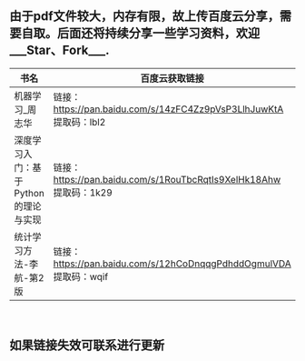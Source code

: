 ## 由于pdf文件较大，内存有限，故上传百度云分享，需要自取。后面还将持续分享一些学习资料，欢迎___Star、Fork___.

书名|百度云获取链接
----|----
机器学习_周志华|链接：https://pan.baidu.com/s/14zFC4Zz9pVsP3LlhJuwKtA 提取码：lbl2
深度学习入门：基于Python的理论与实现|链接：https://pan.baidu.com/s/1RouTbcRqtIs9XelHk18Ahw 提取码：1k29
统计学习方法-李航-第2版|链接：https://pan.baidu.com/s/12hCoDnqqgPdhddOgmulVDA 提取码：wqif
<br>

## 如果链接失效可联系进行更新
